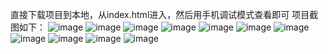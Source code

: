直接下载项目到本地，从index.html进入，然后用手机调试模式查看即可 
项目截图如下： 
![image](https://github.com/Amanda-wang-belle/ionic_Aj_H5_Summary/blob/master/www/projectImg/1.png)
![image](https://github.com/Amanda-wang-belle/ionic_Aj_H5_Summary/blob/master/www/projectImg/2.png)
![image](https://github.com/Amanda-wang-belle/ionic_Aj_H5_Summary/blob/master/www/projectImg/3.png)
![image](https://github.com/Amanda-wang-belle/ionic_Aj_H5_Summary/blob/master/www/projectImg/4.png)
![image](https://github.com/Amanda-wang-belle/ionic_Aj_H5_Summary/blob/master/www/projectImg/5.png)
![image](https://github.com/Amanda-wang-belle/ionic_Aj_H5_Summary/blob/master/www/projectImg/6.png)
![image](https://github.com/Amanda-wang-belle/ionic_Aj_H5_Summary/blob/master/www/projectImg/7.png)
![image](https://github.com/Amanda-wang-belle/ionic_Aj_H5_Summary/blob/master/www/projectImg/8.png)
![image](https://github.com/Amanda-wang-belle/ionic_Aj_H5_Summary/blob/master/www/projectImg/9.png)
![image](https://github.com/Amanda-wang-belle/ionic_Aj_H5_Summary/blob/master/www/projectImg/10.png)
![image](https://github.com/Amanda-wang-belle/ionic_Aj_H5_Summary/blob/master/www/projectImg/11.png)
